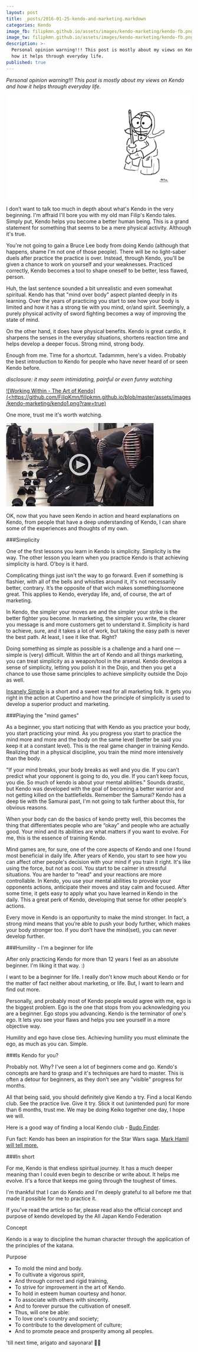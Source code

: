 ```yaml
---
layout: post
title: _posts/2016-01-25-kendo-and-marketing.markdown
categories: Kendo
image_fb: filipkmn.github.io/assets/images/kendo-marketing/kendo-fb.png
image_tw: filipkmn.github.io/assets/images/kendo-marketing/kendo-fb.png
description: >-
  Personal opinion warning!!! This post is mostly about my views on Kendo and
  how it helps through everyday life.
published: true
---
```


*Personal opinion warning!!! This post is mostly about my views on Kendo and how it helps through everyday life.*

![Kendoka Fiko](https://github.com/FilipKmn/filipkmn.github.io/blob/master/assets/images/kendo-marketing/kendo.png?raw=true)

I don’t want to talk too much in depth about what's Kendo in the very beginning. I'm affraid I'll bore you with my old man Filip's Kendo tales. Simply put, Kendo helps you become a better human being. This is a grand statement for something that seems to be a mere physical activity. Although it's true.

You're not going to gain a Bruce Lee body from doing Kendo (although that happens, shame I'm not one of those people). There will be no light-saber duels after practice the practice is over. Instead, through Kendo, you'll be given a chance to work on yourself and your weaknesses. Practiced correctly, Kendo becomes a tool to shape oneself to be better, less flawed, person.

Huh, the last sentence sounded a bit unrealistic and even somewhat spiritual. Kendo has that "mind over body" aspect planted deeply in its learning. Over the years of practicing you start to see how your body is limited and how it has a strong tie with you mind, or/and spirit. Seemingly, a purely physical activity of sword fighting becomes a way of improving the state of mind.  

On the other hand, it does have physical benefits. Kendo is great cardio, it sharpens the senses in the everyday situations, shortens reaction time and helps develop a deeper focus. Strong mind, strong body.

Enough from me. Time for a shortcut. Tadammm, here's a video. Probably the best introduction to Kendo for people who have never heard of or seen Kendo before.

*disclosure: it may seem intimidating, painful or even funny watching*

[![Working Within - The Art of Kendo](<https://github.com/FilipKmn/filipkmn.github.io/blob/master/assets/images/kendo-marketing/kendo1.png?raw=true)](https://youtu.be/4DvmVFd5Jb8)

One more, trust me it's worth watching.

[![Warriors of Budo - Kendo](https://github.com/FilipKmn/filipkmn.github.io/blob/master/assets/images/kendo-marketing/kendo2.png?raw=true)](https://youtu.be/ueD5jaJQBiQ)

OK, now that you have seen Kendo in action and heard explanations on Kendo, from people that have a deep understanding of Kendo, I can share some of the experiences and thoughts of my own.

###Simplicity

One of the first lessons you learn in Kendo is simplicity. Simplicity is the way. The other lesson you learn when you practice Kendo is that achieving simplicity is hard. O'boy is it hard.

Complicating things just isn't the way to go forward. Even if something is flashier, with all of the bells and whistles around it, it's not necessarily better, contrary. It’s the opposite of that wich makes something/someone great. This applies to Kendo, everyday life, and, of course, the art of marketing.

In Kendo, the simpler your moves are and the simpler your strike is the better fighter you become. In marketing, the simpler you write, the clearer you message is and more customers get to understand it. Simplicity is hard to achieve, sure, and it takes a lot of work, but taking the easy path is never the best path. At least, I see it like that. Right?

Doing something as simple as possible is a challenge and a hard one — simple is (very) difficult. Within the art of Kendo and all things marketing, you can treat simplicity as a weapon/tool in the arsenal. Kendo develops a sense of simplicity, letting you polish it in the Dojo, and then you get a chance to use those same principles to achieve simplicity outside the Dojo as well.

[Insanely Simple](http://www.amazon.co.uk/Insanely-Simple-Obsession-Drives-Success/dp/067092119X) is a short and a sweet read for all marketing folk. It gets you right in the action at Cupertino and how the principle of simplicity is used to develop a superior product and marketing.

###Playing the "mind games"

As a beginner, you start noticing that with Kendo as you practice your body, you start practicing your mind. As you progress you start to practice the mind more and more and the body on the same level (better be said you keep it at a constant level). This is the real game changer in training Kendo. Realizing that in a physical discipline, you train the mind more intensively than the body.

"If your mind breaks, your body breaks as well and you die. If you can’t predict what your opponent is going to do, you die. If you can’t keep focus, you die. So much of kendo is about your mental abilities." Sounds drastic, but Kendo was developed with the goal of becoming a better warrior and not getting killed on the battlefields. Remember the Samurai? Kendo has a deep tie with the Samurai past, I'm not going to talk further about this, for obvious reasons.

When your body can do the basics of kendo pretty well, this becomes the thing that differentiates people who are “okay” and people who are actually good. Your mind and its abilities are what matters if you want to evolve. For me, this is the essence of training Kendo.

Mind games are, for sure, one of the core aspects of Kendo and one I found most beneficial in daily life. After years of Kendo, you start to see how you can affect other people's decision with your mind if you train it right. It's like using the force, but not as cool. You start to be calmer in stressful situations. You are harder to "read" and your reactions are more controllable. In Kendo, you use your mental abilities to provoke your opponents actions, anticipate their moves and stay calm and focused. After some time, it gets easy to apply what you have learned in Kendo in the daily. This a great perk of Kendo, developing that sense for other people's actions.

Every move in Kendo is an opportunity to make the mind stronger. In fact, a strong mind means that you’re able to push your body further, which makes your body stronger too. If you don’t have the mind(set), you can never develop further.

###Humility - I'm a beginner for life

After only practicing Kendo for more than 12 years I feel as an absolute beginner. I'm liking it that way. :)

I want to be a beginner for life. I really don't know much about Kendo or for the matter of fact neither about marketing, or life. But, I want to learn and find out more.

Personally, and probably most of Kendo people would agree with me, ego is the biggest problem. Ego is the one that stops from you acknowledging you are a beginner. Ego stops you advancing. Kendo is the terminator of one's ego. It lets you see your flaws and helps you see yourself in a more objective way.

Humility and ego have close ties. Achieving humility you must eliminate the ego, as much as you can. Simple.

###Is Kendo for you?

Probably not. Why? I've seen a lot of beginners come and go. Kendo's concepts are hard to grasp and it's techniques are hard to master. This is often a detour for beginners, as they don't see any "visible" progress for months.

All that being said, you should definitely give Kendo a try.  Find a local Kendo club. See the practice live. Give it try. Stick it out (unintended pun) for more than 6 months, trust me. We may be doing Keiko together one day, I hope we will.

Here is a good way of finding a local Kendo club - [Budo Finder](https://budofinder.com/events/kendo-event/?etype=upcoming).

Fun fact: Kendo has been an inspiration for the Star Wars saga. [Mark Hamil will tell more.](https://youtu.be/60tivujA8_E)

###In short  

For me, Kendo is that endless spiritual journey. It has a much deeper meaning than I could even begin to describe or write about. It helps me evolve. It's a force that keeps me going through the toughest of times.

I'm thankful that I can do Kendo and I'm deeply grateful to all before me that made it possible for me to practice it.

If you've read the article so far, please read also the official concept and purpose of kendo developed by the All Japan Kendo Federation

Concept

Kendo is a way to discipline the human character through the application of the principles of the katana.

Purpose

* To mold the mind and body.
* To cultivate a vigorous spirit,
* And through correct and rigid training,
* To strive for improvement in the art of Kendo.
* To hold in esteem human courtesy and honor.
* To associate with others with sincerity.
* And to forever pursue the cultivation of oneself.
* Thus, will one be able:
* To love one's country and society;
* To contribute to the development of culture;
* And to promote peace and prosperity among all peoples.


'till next time,
arigato and sayonara! 🎌🌊
